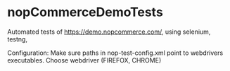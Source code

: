 # nopCommerceDemoTests
Automated tests of https://demo.nopcommerce.com/, using selenium, testng, 

Configuration:
  Make sure paths in nop-test-config.xml point to webdrivers executables.
  Choose webdriver (FIREFOX, CHROME)

